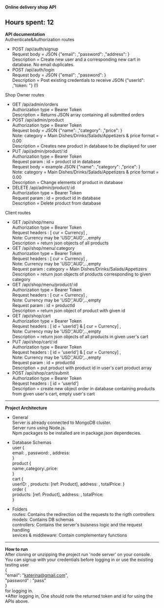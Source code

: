 **Online delivery shop API**

**Hours spent:** 12
-------------------------------------------
**API documentation**  
Authenticate&Authorization routes   

* POST /api/auth/signup   
Request body = JSON {"email": ,"password": ,"address": }  
Description = Create new user and a corresponding new cart in database. No email duplicates.  
* POST /api/auth/login  
Request body = JSON {"email": ,"password": }  
Description = Post existing credentials to receive JSON {"userId": ,"token: "} (!)  

Shop Owner routes  

* GET /api/admin/orders  
Authorization type = Bearer Token  
Description = Returns JSON array containing all submitted orders  
* POST /api/admin/product  
Authorization type = Bearer Token  
Request body = JSON {"name": ,"category": ,"price": }  
Note: category = Main Dishes/Drinks/Salads/Appetizers & price format = 0.00  
Description = Creates new product in database to be displayed for user  
* PUT /api/admin/product/:id  
Authorization type = Bearer Token  
Request param : id = product id in database  
Request body = example JSON {"name": ,"category": ,"price": }  
Note: category = Main Dishes/Drinks/Salads/Appetizers & price format = 0.00  
Description = Change elements of product in database  
* DELETE /api/admin/product/:id  
Authorization type = Bearer Token  
Request param : id = product id in database  
Description = Delete product from database  

Client routes  

* GET /api/shop/menu  
Authorization type = Bearer Token  
Request headers : [ cur = Currency] ,  
Note: Currency may be 'USD','AUD',..,empty  
Description = return json objects of all products  
* GET /api/shop/menu/:category  
Authorization type = Bearer Token  
Request headers : [ cur = Currency] ,  
Note: Currency may be 'USD','AUD',..,empty  
Request param : category = Main Dishes/Drinks/Salads/Appetizers  
Description = return json objects of products corresponding to given category  
* GET /api/shop/menu/product/:id  
Authorization type = Bearer Token  
Request headers : [ cur = Currency] ,  
Note: Currency may be 'USD','AUD',..,empty  
Request param : id = productId  
Description = return json object of product with given id  
* GET /api/shop/cart  
Authorization type = Bearer Token  
Request headers : [ id = 'userId'] & [ cur = Currency] ,  
Note: Currency may be 'USD','AUD',..,empty  
Description = return json objects of all products in given user's cart  
* PUT /api/shop/cart/:id  
Authorization type = Bearer Token  
Request headers : [ id = 'userId'] &  [ cur = Currency] ,  
Note: Currency may be 'USD','AUD',..,empty  
Request param : id = productId  
Description = put product with product id in user's cart product array  
* POST /api/shop/cart/submit  
Authorization type = Bearer Token  
Request headers : [ id = 'userId']  
Description = create new object order in database containing products from given user's cart, empty user's cart   

 -------------------------------------------

**Project Architecture**  
* General  
Server is already connected to MongoDB cluster.  
Server runs using Node.js.  
Npm packages to be installed are in package.json dependecies.  

* Database Schemas  
user {  
    email: , password: , address:  
}    
product {  
    name:,category:,price:  
}  
cart {  
    userID: , products: [ref: Product], address: , totalPrice: 
}  
order {  
    products: [ref: Product], address: , totalPrice:  
}  
* Folders  
routes: Contains the redirection od the requests to the rigth controllers  
models: Contains DB schemas  
controllers: Contains the server's buisness logic and the request handling   
sevices & middleware: Contain complementary functions  

-------------------------------------------

**How to run**  
After cloning or unzipping the project run 'node server' on your console.
You can signup with your credentials before logging in or use the existing testing user  
{   
    "email": "katerina@gmail.com",  
    "password" : "pass"  
}  
for logging in.  
*After logging in, One should note the returned token and id for using the APIs above.  







